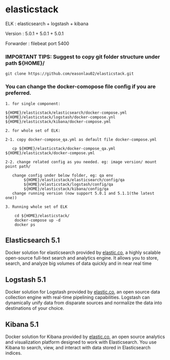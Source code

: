 # elasticstack
ELK : elasticsearch + logstash + kibana

Version : 5.0.1 + 5.0.1 + 5.0.1

Forwarder : filebeat port 5400

### IMPORTANT TIPS: Suggest to copy git folder structure under path ${HOME}/

    git clone https://github.com/easonlau02/elasticstack.git

### You can change the docker-comopose file config if you are preferred.
    1. for single component:
    
    ${HOME}/elasticstack/elasticsearch/docker-compose.yml
    ${HOME}/elasticstack/logstash/docker-compose.ynl
    ${HOME}/elasticstack/kibana/docker-compose.yml
    
    2. for whole set of ELK: 
    
    2-1. copy docker-compose_qa.yml as default file docker-compose.yml
    
       cp ${HOME}/elasticstack/docker-compose_qa.yml ${HOME}/elasticstack/docker-compose.yml
       
    2-2. change related config as you needed. eg: image version/ mount point path/
    
       change config under below folder, eg: qa env
       		${HOME}/elasticstack/elasticsearch/config/qa
       		${HOME}/elasticstack/logstash/config/qa
       		${HOME}/elasticstack/kibana/config/qa
       change running version (now support 5.0.1 and 5.1.1(the latest one))
    
    3. Running whole set of ELK

        cd ${HOME}/elasticstack/
        docker-compose up -d
        docker ps
    

## Elasticsearch 5.1

Docker solution for elasticsearch provided by [elastic.co](https://www.elastic.co/guide/en/elasticsearch/reference/current/index.html), a highly scalable open-source full-text search and analytics engine. It allows you to store, search, and analyze big volumes of data quickly and in near real time

## Logstash 5.1

Docker solution for Logstash provided by [elastic.co](https://www.elastic.co/guide/en/logstash/current/index.html), an open source data collection engine with real-time pipelining capabilities. Logstash can dynamically unify data from disparate sources and normalize the data into destinations of your choice.

## Kibana 5.1


Docker solution for Kibana provided by [elastic.co](https://www.elastic.co/guide/en/kibana/current/index.html), an open source analytics and visualization platform designed to work with Elasticsearch. You use Kibana to search, view, and interact with data stored in Elasticsearch indices. 
